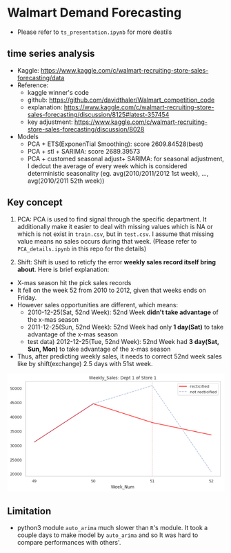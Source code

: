 # Walmart Demand Forecasting
- Please refer to `ts_presentation.ipynb` for more deatils 

## time series analysis
- Kaggle: https://www.kaggle.com/c/walmart-recruiting-store-sales-forecasting/data
- Reference: 
	- kaggle winner's code
	- github: https://github.com/davidthaler/Walmart_competition_code
	- explanation: https://www.kaggle.com/c/walmart-recruiting-store-sales-forecasting/discussion/8125#latest-357454 
	- key adjustment: https://www.kaggle.com/c/walmart-recruiting-store-sales-forecasting/discussion/8028
- Models
	- PCA + ETS(ExponenTial Smoothing): score 2609.84528(best)
	- PCA + stl + SARIMA: score 2689.39573
	- PCA + customed seasonal adjust+ SARIMA: for seasonal adjustment,  I dedcut the average of every week which is considered deterministic seasonality (eg. avg(2010/2011/2012 1st week), ..., avg(2010/2011 52th week))

## Key concept

1. PCA: PCA is used to find signal through the specific department. It additionally make it easier to deal with missing values which is NA or which is not exist in `train.csv`, but in `test.csv`. I assume that missing value means no sales occurs during that week. (Please refer to `PCA_details.ipynb` in this repo for the details)

2. Shift: Shift is used to reticfy the error **weekly sales record itself bring about**. Here is brief explanation:
- X-mas season hit the pick sales records
- It fell on the week 52 from 2010 to 2012, given that weeks ends on Friday.
- However sales opportunities are different, which means:
	- 2010-12-25(Sat, 52nd Week): 52nd Week **didn't take advantage** of the x-mas season
	- 2011-12-25(Sun, 52nd Week): 52nd Week had only **1 day(Sat)** to take advantage of the x-mas season
	- test data) 2012-12-25(Tue, 52nd Week): 52nd Week had **3 day(Sat, Sun, Mon)** to take advantage of the x-mas season
- Thus, after predicting weekly sales, it needs to correct 52nd week sales like by shift(exchange) 2.5 days with 51st week.

<img src='compare.png'>

## Limitation
- python3 module `auto_arima` much slower than `R`'s module. It took a couple days to make model by `auto_arima` and so It was hard to compare performances with others'.



